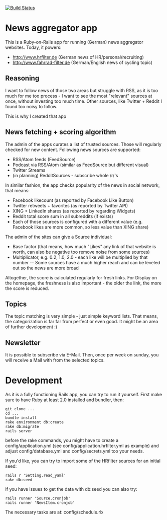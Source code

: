 [![Build Status](https://travis-ci.org/zealot128/filter-app.svg)](https://travis-ci.org/zealot128/filter-app)

#  News aggregator app

This is a Ruby-on-Rails app for running (German) news aggregator websites. Today, it powers:

* http://www.hrfilter.de  (German news of HR/personal/recruiting)
* http://www.fahrrad-filter.de (German/English news of cycling topic)


## Reasoning

I want to follow news of those two areas but struggle with RSS, as it is too much for me too process - I want to see the most "relevant" sources at once, without investing too much time. Other sources, like Twitter + Reddit I found too noisy to follow.

This is why I created that app

## News fetching + scoring algorithm

The admin of the apps curates a list of trusted sources. Those will regularly checked for new content. Following news sources are supported:

* RSS/Atom feeds (FeedSource)
* Podcast via RSS/Atom (similar as FeedSource but different visual)
* Twitter Streams
* (in planning) RedditSources - subscribe whole /r/'s


In similar fashion, the app checks popularity of the news in social network, that means:

* Facebook likecount (as reported by Facebook Like Button)
* Twitter retweets + favorites (as reported by Twitter API)
* XING + LinkedIn shares (as reported by regarding Widgets)
* Reddit total score sum in all subreddits (if exists)
* Each of those sources is configured with a different value (e.g. Facebook likes are more common, so less value than XING share)

The admin of the sites can give a Source individual:

* Base factor (that means, how much "Likes" any link of that website is worth, can also be negative too remove noise from some sources)
* Multiplicator, e.g. 0.2, 1.0, 2.0  - each like will be multiplied by that number -- Some sources have a much higher reach and can be leveled out so the news are more broad


Altogether, the score is calculated regularly for fresh links.
For Display on the homepage, the freshness is also important - the older the link, the more the score is reduced.

## Topics

The topic matching is very simple - just simple keyword lists. That means, the categorization is far far from perfect or even good. It might be an area of further development :)

## Newsletter

It is possible to subscribe via E-Mail. Then, once per week on sunday, you will receive a Mail with from the selected topics.

# Development

As it is a fully functioning Rails app, you can try to run it yourself. First make sure to have Ruby at least 2.0 installed and bundler, then:

```
git clone ...
cd ...
bundle install
rake environment db:create
rake db:migrate
rails server
```

before the rake commands, you might have to create a config/application.yml (see config/application.hrfilter.yml as example) and adjust config/database.yml and config/secrets.yml too your needs.

If you'd like, you can try to import some of the HRfilter sources for an initial seed:

```
rails r 'Setting.read_yaml'
rake db:seed
```


If you have issues to get the data with db:seed you can also try:

```
rails runner 'Source.cronjob'
rails runner 'NewsItem.cronjob'
```

The necessary tasks are at:  config/schedule.rb


